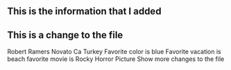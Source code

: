 ## This is the information that I added
## This is a change to the file
Robert Ramers
Novato Ca
Turkey
Favorite color is blue
Favorite vacation is beach
favorite movie is Rocky Horror Picture Show
more changes to the file
